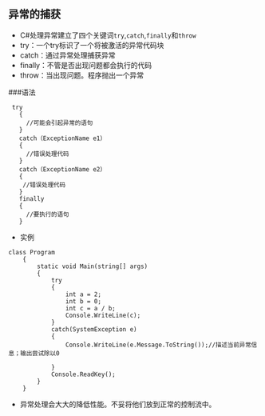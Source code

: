 ## 异常的捕获
  - C#处理异常建立了四个关键词`try`,`catch`,`finally`和`throw`
  - try：一个try标识了一个将被激活的异常代码块
  - catch：通过异常处理捕获异常
  - finally：不管是否出现问题都会执行的代码
  - throw：当出现问题。程序抛出一个异常
  
  ###语法
  

```
 try
   {
     //可能会引起异常的语句
   }
   catch（ExceptionName e1）
   {
     //错误处理代码
   }
   catch（ExceptionName e2）
   {
    //错误处理代码
   }
   finally
   {
     //要执行的语句
   }
```

 - 实例
 
  

```
class Program
    {
        static void Main(string[] args)
        {
            try
            {
                int a = 2;
                int b = 0;
                int c = a / b;
                Console.WriteLine(c);
            }
            catch(SystemException e)
            {
                Console.WriteLine(e.Message.ToString());//描述当前异常信息；输出尝试除以0

            }
            Console.ReadKey();
        }
    }
```
 
 - 异常处理会大大的降低性能。不妥将他们放到正常的控制流中。


